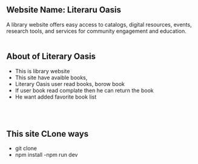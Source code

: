 ## Website Name: Literaru Oasis ##
A library website offers easy access to catalogs, digital resources, events, research tools, and services for community engagement and education.
<br>
<br>

## About of Literary Oasis ##
- This is library website
- This site have avaible books,
- Literary Oasis user read books, borow book
- If user book read complate then he can return the book
- He want added favorite book list

<br>
<br>

##  This site CLone ways ##
- git clone
- npm install
-npm run dev
